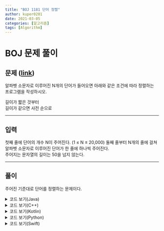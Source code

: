 ```yaml
---
title: "BOJ 1181 단어 정렬"
author: kuper0201
date: 2021-03-05
categories: [알고리즘]
tags: [Algorithm]
---
```


# BOJ 문제 풀이

문제 (<a href="https://boj.kr/1181" target="_blank">link</a>)
---

알파벳 소문자로 이루어진 N개의 단어가 들어오면 아래와 같은 조건에 따라 정렬하는 프로그램을 작성하시오.

길이가 짧은 것부터 <br/>
길이가 같으면 사전 순으로

---

입력
---

첫째 줄에 단어의 개수 N이 주어진다. (1 ≤ N ≤ 20,000) 둘째 줄부터 N개의 줄에 걸쳐 알파벳 소문자로 이루어진 단어가 한 줄에 하나씩 주어진다.<br/>
주어지는 문자열의 길이는 50을 넘지 않는다.

---

풀이
---

주어진 기준대로 단어를 정렬하는 문제이다.<br/>

<details markdown="1">
<summary>코드 보기(Java)</summary>

```java
import java.io.*;
import java.util.*;

class Main {
    public static void main(String[] args) throws IOException {
        BufferedReader br = new BufferedReader(new InputStreamReader(System.in));
        HashSet<String> set = new HashSet<>();
        
        int N = Integer.parseInt(br.readLine());

        for(int i = 0; i < N; i++) set.add(br.readLine());

        Comparator<String> comp = new Comparator<String>() {
            @Override
            public int compare(String o1, String o2) {
                if(o1.length() == o2.length()) return o1.compareTo(o2);
                return o1.length() - o2.length();
            }
        };

        String[] arr = set.toArray(new String[0]);
        Arrays.sort(arr, comp);

        for(int i = 0; i < arr.length; i++) System.out.println(arr[i]);
    }
}
```
</details>

<details markdown="1">
<summary>코드 보기(C++)</summary>

```cpp
#include <iostream>
#include <string>
#include <set>

using namespace std;

struct Comp {
    bool operator() (const string& s1, const string& s2) const {
        if(s1.size() == s2.size()) return s1 < s2;
        return s1.size() < s2.size();
    }
};

int main() {
    ios::sync_with_stdio(false);
    cin.tie(NULL);
    cout.tie(NULL);
    
    int N;
    cin >> N;
    
    set<string, Comp> sets;
    string tmp;
    
    for(int i = 0; i < N; i++) {
        cin >> tmp;
        
        sets.insert(tmp);
    }
    
    for(auto s : sets) cout << s << "\n";
    return 0;
}
```

</details>

<details markdown="1">
<summary>코드 보기(Kotlin)</summary>

```kotlin
fun main(args: Array<String>) {
    var N = readLine()!!.toInt()
    var sets = mutableSetOf<String>()

    for(i in 0 until N) sets.add(readLine()!!)

    val srtSet = sets.sortedWith(Comparator<String> { s1, s2 ->
        if(s1.length == s2.length) s1.compareTo(s2)
        else s1.length - s2.length
    })

    srtSet.forEach {println(it)}
}
```

</details>

<details markdown="1">
<summary>코드 보기(Python)</summary>

```python
def main():
    N = int(input())
    sets = set()
    
    for i in range(0, N):
        sets.add(input())
    
    sets = sorted(sets, key = lambda x : (len(x), x))
    
    for i in sets:
        print(i)
        
if __name__ == "__main__":
    main()
```

</details>

<details markdown="1">
<summary>코드 보기(Swift)</summary>

```swift
import Foundation

func main() {
    let N = Int(readLine()!)!
    var set : Set<String> = Set<String>()
    
    for i in 0..<N {
        set.insert(readLine()!)
    }
    
    var res = set.sorted{(a, b) -> Bool in
        if(a.count == b.count) {
            return a < b
        }
        return a.count < b.count
    }
    
    for i in res {
        print(i)
    }
}

main()
```
</details>

